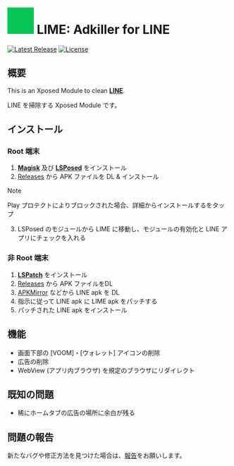 # <img src="app/src/main/ic_launcher-playstore.png" width="60px"> LIME: Adkiller for LINE

[![Latest Release](https://img.shields.io/github/v/release/Chipppppppppp/LIME?label=latest)](https://github.com/Chipppppppppp/LIME/releases/latest)
[![License](https://img.shields.io/badge/License-MIT-yellow.svg)](LICENSE)

## 概要

This is an Xposed Module to clean [**LINE**](https://line.me). 

LINE を掃除する Xposed Module です。

## インストール

### Root 端末

1. [**Magisk**](https://github.com/topjohnwu/Magisk) 及び [**LSPosed**](https://github.com/LSPosed/LSPosed) をインストール
2. [Releases](https://github.com/Chipppppppppp/LIME/releases/latest) から APK ファイルを DL & インストール
> [!NOTE]
> Play プロテクトによりブロックされた場合、<kbd>詳細</kbd>から<kbd>インストールする</kbd>をタップ
3. LSPosed のモジュールから LIME に移動し、<kbd>モジュールの有効化</kbd>と LINE アプリにチェックを入れる

### 非 Root 端末

1. [**LSPatch**](https://github.com/LSPosed/LSPatch) をインストール
2. [Releases](https://github.com/Chipppppppppp/LIME/releases/latest) から APK ファイルをDL
3. [APKMirror](https://www.apkmirror.com/) などから LINE apk を DL
4. 指示に従って LINE apk に LIME apk をパッチする
5. パッチされた LINE apk をインストール

## 機能

- 画面下部の \[VOOM]・\[ウォレット] アイコンの削除
- 広告の削除
- WebView (アプリ内ブラウザ) を規定のブラウザにリダイレクト

## 既知の問題

- 稀にホームタブの広告の場所に余白が残る

## 問題の報告

新たなバグや修正方法を見つけた場合は、[報告](https://github.com/Chipppppppppp/LIME/issues/new/choose)をお願いします。
